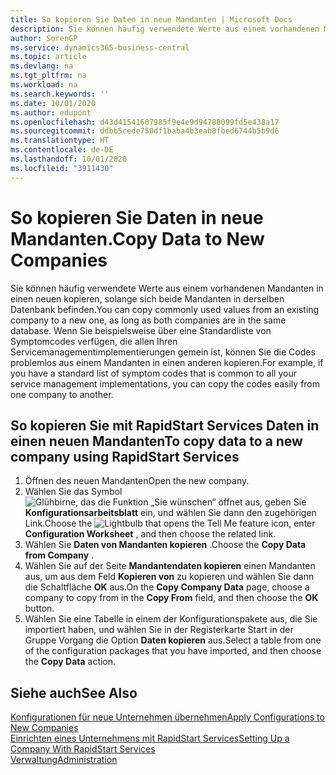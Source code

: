 ```yaml
---
title: So kopieren Sie Daten in neue Mandanten | Microsoft Docs
description: Sie können häufig verwendete Werte aus einem vorhandenen Mandanten in einen neuen kopieren, solange sich beide Mandanten in derselben Datenbank befinden. Wenn Sie beispielsweise über eine Standardliste von Symptomcodes verfügen, die allen Ihren Servicemanagementimplementierungen gemein ist, können Sie die Codes problemlos aus einem Mandanten in einen anderen kopieren.
author: SorenGP
ms.service: dynamics365-business-central
ms.topic: article
ms.devlang: na
ms.tgt_pltfrm: na
ms.workload: na
ms.search.keywords: ''
ms.date: 10/01/2020
ms.author: edupont
ms.openlocfilehash: d43d41541607985f9e4e9d94788099fd5e438a17
ms.sourcegitcommit: ddbb5cede750df1baba4b3eab8fbed6744b5b9d6
ms.translationtype: HT
ms.contentlocale: de-DE
ms.lasthandoff: 10/01/2020
ms.locfileid: "3911430"
---
```

# <a name="copy-data-to-new-companies"></a><span data-ttu-id="9fd8e-104">So kopieren Sie Daten in neue Mandanten.</span><span class="sxs-lookup"><span data-stu-id="9fd8e-104">Copy Data to New Companies</span></span>
<span data-ttu-id="9fd8e-105">Sie können häufig verwendete Werte aus einem vorhandenen Mandanten in einen neuen kopieren, solange sich beide Mandanten in derselben Datenbank befinden.</span><span class="sxs-lookup"><span data-stu-id="9fd8e-105">You can copy commonly used values from an existing company to a new one, as long as both companies are in the same database.</span></span> <span data-ttu-id="9fd8e-106">Wenn Sie beispielsweise über eine Standardliste von Symptomcodes verfügen, die allen Ihren Servicemanagementimplementierungen gemein ist, können Sie die Codes problemlos aus einem Mandanten in einen anderen kopieren.</span><span class="sxs-lookup"><span data-stu-id="9fd8e-106">For example, if you have a standard list of symptom codes that is common to all your service management implementations, you can copy the codes easily from one company to another.</span></span>  

## <a name="to-copy-data-to-a-new-company-using-rapidstart-services"></a><span data-ttu-id="9fd8e-107">So kopieren Sie mit RapidStart Services Daten in einen neuen Mandanten</span><span class="sxs-lookup"><span data-stu-id="9fd8e-107">To copy data to a new company using RapidStart Services</span></span>  
1. <span data-ttu-id="9fd8e-108">Öffnen des neuen Mandanten</span><span class="sxs-lookup"><span data-stu-id="9fd8e-108">Open the new company.</span></span>  
2. <span data-ttu-id="9fd8e-109">Wählen Sie das Symbol ![Glühbirne, das die Funktion „Sie wünschen“ öffnet](media/ui-search/search_small.png "Was möchten Sie tun?") aus, geben Sie **Konfigurationsarbeitsblatt** ein, und wählen Sie dann den zugehörigen Link.</span><span class="sxs-lookup"><span data-stu-id="9fd8e-109">Choose the ![Lightbulb that opens the Tell Me feature](media/ui-search/search_small.png "Tell me what you want to do") icon, enter **Configuration Worksheet** , and then choose the related link.</span></span>  
3. <span data-ttu-id="9fd8e-110">Wählen Sie **Daten von Mandanten kopieren** .</span><span class="sxs-lookup"><span data-stu-id="9fd8e-110">Choose the **Copy Data from Company** .</span></span>  
4. <span data-ttu-id="9fd8e-111">Wählen Sie auf der Seite **Mandantendaten kopieren** einen Mandanten aus, um aus dem Feld **Kopieren von** zu kopieren und wählen Sie dann die Schaltfläche **OK** aus.</span><span class="sxs-lookup"><span data-stu-id="9fd8e-111">On the **Copy Company Data** page, choose a company to copy from in the **Copy From** field, and then choose the **OK** button.</span></span>  
5. <span data-ttu-id="9fd8e-112">Wählen Sie eine Tabelle in einem der Konfigurationspakete aus, die Sie importiert haben, und wählen Sie in der Registerkarte Start in der Gruppe Vorgang die Option **Daten kopieren** aus.</span><span class="sxs-lookup"><span data-stu-id="9fd8e-112">Select a table from one of the configuration packages that you have imported, and then choose the **Copy Data** action.</span></span>

## <a name="see-also"></a><span data-ttu-id="9fd8e-113">Siehe auch</span><span class="sxs-lookup"><span data-stu-id="9fd8e-113">See Also</span></span>
[<span data-ttu-id="9fd8e-114">Konfigurationen für neue Unternehmen übernehmen</span><span class="sxs-lookup"><span data-stu-id="9fd8e-114">Apply Configurations to New Companies</span></span>](admin-apply-configuration-to-new-companies.md)  
[<span data-ttu-id="9fd8e-115">Einrichten eines Unternehmens mit RapidStart Services</span><span class="sxs-lookup"><span data-stu-id="9fd8e-115">Setting Up a Company With RapidStart Services</span></span>](admin-set-up-a-company-with-rapidstart.md)  
[<span data-ttu-id="9fd8e-116">Verwaltung</span><span class="sxs-lookup"><span data-stu-id="9fd8e-116">Administration</span></span>](admin-setup-and-administration.md)
